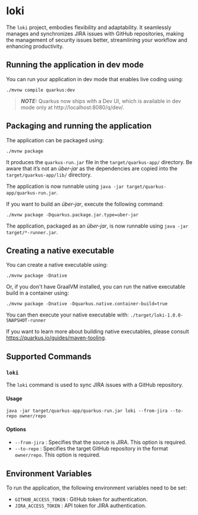 # loki

The `loki` project, embodies flexibility and adaptability. It seamlessly manages and synchronizes 
JIRA issues with GitHub repositories, making the management of security issues better, streamlining 
your workflow  and enhancing productivity.

## Running the application in dev mode

You can run your application in dev mode that enables live coding using:
```shell script
./mvnw compile quarkus:dev
```

> **_NOTE:_**  Quarkus now ships with a Dev UI, which is available in dev mode only at http://localhost:8080/q/dev/.

## Packaging and running the application

The application can be packaged using:
```shell script
./mvnw package
```
It produces the `quarkus-run.jar` file in the `target/quarkus-app/` directory.
Be aware that it’s not an _über-jar_ as the dependencies are copied into the `target/quarkus-app/lib/` directory.

The application is now runnable using `java -jar target/quarkus-app/quarkus-run.jar`.

If you want to build an _über-jar_, execute the following command:
```shell script
./mvnw package -Dquarkus.package.jar.type=uber-jar
```

The application, packaged as an _über-jar_, is now runnable using `java -jar target/*-runner.jar`.

## Creating a native executable

You can create a native executable using:
```shell script
./mvnw package -Dnative
```

Or, if you don't have GraalVM installed, you can run the native executable build in a container using:
```shell script
./mvnw package -Dnative -Dquarkus.native.container-build=true
```

You can then execute your native executable with: `./target/loki-1.0.0-SNAPSHOT-runner`

If you want to learn more about building native executables, please consult https://quarkus.io/guides/maven-tooling.

## Supported Commands

### `loki`

The `loki` command is used to sync JIRA issues with a GitHub repository.

#### Usage

```shell script
java -jar target/quarkus-app/quarkus-run.jar loki --from-jira --to-repo owner/repo
```

#### Options

- `--from-jira` : Specifies that the source is JIRA. This option is required.
- `--to-repo` : Specifies the target GitHub repository in the format `owner/repo`. This option is required.

## Environment Variables

To run the application, the following environment variables need to be set:

- `GITHUB_ACCESS_TOKEN` : GitHub token for authentication.
- `JIRA_ACCESS_TOKEN` : API token for JIRA authentication.
